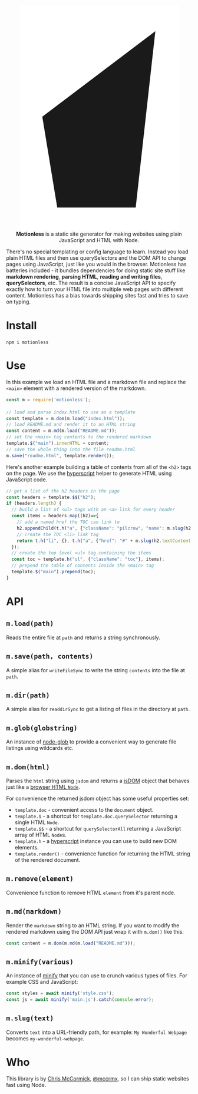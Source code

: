 <p align="center">
  <img src="logo.svg?sanitize=true" alt="motionless logo"><br/>
  <strong>Motionless</strong> is a static site generator for making websites using plain JavaScript and HTML with Node.
</p>

There's no special templating or config language to learn. Instead you load plain HTML files and then use querySelectors and the DOM API to change pages using JavaScript, just like you would in the browser. Motionless has batteries included - it bundles dependencies for doing static site stuff like **markdown rendering**, **parsing HTML**, **reading and writing files**, **querySelectors**, etc. The result is a concise JavaScript API to specify exactly how to turn your HTML file into multiple web pages with different content. Motionless has a bias towards shipping sites fast and tries to save on typing.

# Install

`npm i motionless`

# Use

In this example we load an HTML file and a markdown file and replace the `<main>` element with a rendered version of the markdown.

```javascript
const m = require('motionless');

// load and parse index.html to use as a template
const template = m.dom(m.load("index.html"));
// load README.md and render it to an HTML string
const content = m.md(m.load("README.md"));
// set the <main> tag contents to the rendered markdown
template.$("main").innerHTML = content;
// save the whole thing into the file readme.html
m.save("readme.html", template.render());
```

Here's another example building a table of contents from all of the `<h2>` tags on the page. We use the [hyperscript](https://github.com/hyperhype/hyperscript) helper to generate HTML using JavaScript code.

```javascript
// get a list of the h2 headers in the page
const headers = template.$$("h2");
if (headers.length) {
  // build a list of <ul> tags with an <a> link for every header
  const items = headers.map((h2)=>{
    // add a named href the TOC can link to
    h2.appendChild(t.h("a", {"className": "pilcrow", "name": m.slug(h2.textContent)}, " "))
    // create the TOC <li> link tag
    return t.h("li", {}, t.h("a", {"href": "#" + m.slug(h2.textContent)}, h2.textContent));
  });
  // create the top level <ul> tag containing the items
  const toc = template.h("ul", {"className": "toc"}, items);
  // prepend the table of contents inside the <main> tag
  template.$("main").prepend(toc);
}
```

# API

## `m.load(path)`

Reads the entire file at `path` and returns a string synchronously.

## `m.save(path, contents)`

A simple alias for `writeFileSync` to write the string `contents` into the file at `path`.

## `m.dir(path)`

A simple alias for `readdirSync` to get a listing of files in the directory at `path`.

## `m.glob(globstring)`

An instance of [node-glob](https://github.com/isaacs/node-glob) to provide a convenient way to generate file listings using wildcards etc.

## `m.dom(html)`

Parses the `html` string using `jsdom` and returns a [jsDOM](https://www.npmjs.com/package/jsdom) object that behaves just like a [browser HTML `Node`](https://developer.mozilla.org/en-US/docs/Web/API/Node).

For convenience the returned jsdom object has some useful properties set:

 * `template.doc` - convenient access to the `document` object.
 * `template.$` - a shortcut for `template.doc.querySelector` returning a single HTML `Node`.
 * `template.$$` - a shortcut for `querySelectorAll` returning a JavaScript array of HTML `Node`s.
 * `template.h` - a [hyperscript](https://github.com/hyperhype/hyperscript) instance you can use to build new DOM elements.
 * `template.render()` - convenience function for returning the HTML string of the rendered document.

## `m.remove(element)`

Convenience function to remove HTML `element` from it's parent node.

## `m.md(markdown)`

Render the `markdown` string to an HTML string. If you want to modify the rendered markdown using the DOM API just wrap it with `m.dom()` like this:

```javascript
const content = m.dom(m.md(m.load("README.md")));
```

## `m.minify(various)`

An instance of [minify](https://coderaiser.github.io/minify/) that you can use to crunch various types of files. For example CSS and JavaScript:

```javascript
const styles = await minify('style.css');
const js = await minify('main.js').catch(console.error);
```

## `m.slug(text)`

Converts `text` into a URL-friendly path, for example: `My Wonderful Webpage` becomes `my-wonderful-webpage`.

# Who

This library is by [Chris McCormick](https://mccormick.cx/), [@mccrmx](https://twitter.com/mccrmx), so I can ship static websites fast using Node.

